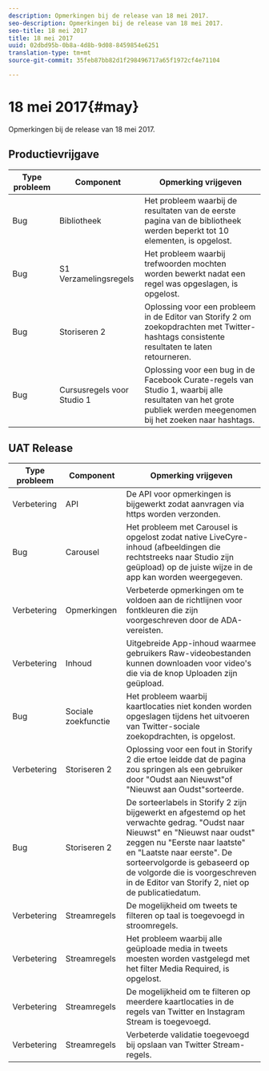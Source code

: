 ```yaml
---
description: Opmerkingen bij de release van 18 mei 2017.
seo-description: Opmerkingen bij de release van 18 mei 2017.
seo-title: 18 mei 2017
title: 18 mei 2017
uuid: 02dbd95b-0b8a-4d8b-9d08-8459854e6251
translation-type: tm+mt
source-git-commit: 35feb87bb82d1f298496717a65f1972cf4e71104

---
```



# 18 mei 2017{#may}

Opmerkingen bij de release van 18 mei 2017.

## Productievrijgave

| **Type probleem** | **Component** | **Opmerking vrijgeven** |
|---|---|---|
| Bug | Bibliotheek | Het probleem waarbij de resultaten van de eerste pagina van de bibliotheek werden beperkt tot 10 elementen, is opgelost. |
| Bug | S1 Verzamelingsregels | Het probleem waarbij trefwoorden mochten worden bewerkt nadat een regel was opgeslagen, is opgelost. |
| Bug | Storiseren 2 | Oplossing voor een probleem in de Editor van Storify 2 om zoekopdrachten met Twitter-hashtags consistente resultaten te laten retourneren. |
| Bug | Cursusregels voor Studio 1 | Oplossing voor een bug in de Facebook Curate-regels van Studio 1, waarbij alle resultaten van het grote publiek werden meegenomen bij het zoeken naar hashtags. |

## UAT Release

| **Type probleem** | **Component** | **Opmerking vrijgeven** |
|---|---|---|
| Verbetering | API | De API voor opmerkingen is bijgewerkt zodat aanvragen via https worden verzonden. |
| Bug | Carousel | Het probleem met Carousel is opgelost zodat native LiveCyre-inhoud (afbeeldingen die rechtstreeks naar Studio zijn geüpload) op de juiste wijze in de app kan worden weergegeven. |
| Verbetering | Opmerkingen | Verbeterde opmerkingen om te voldoen aan de richtlijnen voor fontkleuren die zijn voorgeschreven door de ADA-vereisten. |
| Verbetering | Inhoud | Uitgebreide App-inhoud waarmee gebruikers Raw-videobestanden kunnen downloaden voor video&#39;s die via de knop Uploaden zijn geüpload. |
| Bug | Sociale zoekfunctie | Het probleem waarbij kaartlocaties niet konden worden opgeslagen tijdens het uitvoeren van Twitter-sociale zoekopdrachten, is opgelost. |
| Verbetering | Storiseren 2 | Oplossing voor een fout in Storify 2 die ertoe leidde dat de pagina zou springen als een gebruiker door &quot;Oudst aan Nieuwst&quot;of &quot;Nieuwst aan Oudst&quot;sorteerde. |
| Bug | Storiseren 2 | De sorteerlabels in Storify 2 zijn bijgewerkt en afgestemd op het verwachte gedrag. &quot;Oudst naar Nieuwst&quot; en &quot;Nieuwst naar oudst&quot; zeggen nu &quot;Eerste naar laatste&quot; en &quot;Laatste naar eerste&quot;. De sorteervolgorde is gebaseerd op de volgorde die is voorgeschreven in de Editor van Storify 2, niet op de publicatiedatum. |
| Verbetering | Streamregels | De mogelijkheid om tweets te filteren op taal is toegevoegd in stroomregels. |
| Verbetering | Streamregels | Het probleem waarbij alle geüploade media in tweets moesten worden vastgelegd met het filter Media Required, is opgelost. |
| Verbetering | Streamregels | De mogelijkheid om te filteren op meerdere kaartlocaties in de regels van Twitter en Instagram Stream is toegevoegd. |
| Verbetering | Streamregels | Verbeterde validatie toegevoegd bij opslaan van Twitter Stream-regels. |

